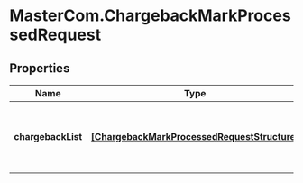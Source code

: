 # MasterCom.ChargebackMarkProcessedRequest

## Properties

Name | Type | Description | Notes
------------ | ------------- | ------------- | -------------
**chargebackList** | [**[ChargebackMarkProcessedRequestStructure]**](ChargebackMarkProcessedRequestStructure.md) | A list of Chargeback Ids to acknowledge, maximum list size is 500. | 


